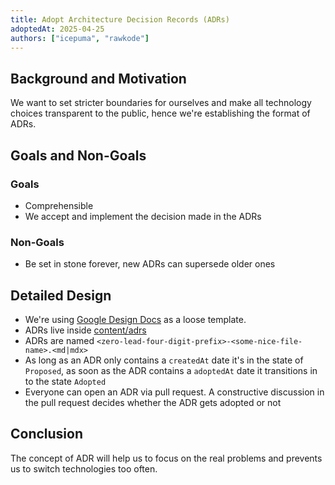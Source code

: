 ```yaml
---
title: Adopt Architecture Decision Records (ADRs)
adoptedAt: 2025-04-25
authors: ["icepuma", "rawkode"]
---
```


## Background and Motivation

We want to set stricter boundaries for ourselves and make all technology choices
transparent to the public, hence we're establishing the format of ADRs.

## Goals and Non-Goals

### Goals

- Comprehensible
- We accept and implement the decision made in the ADRs

### Non-Goals

- Be set in stone forever, new ADRs can supersede older ones

## Detailed Design

- We're using
  [Google Design Docs](https://medium.com/@alessandro.traversi/mastering-google-design-docs-a-comprehensive-guide-with-readme-md-template-a2706b57f64d)
  as a loose template.
- ADRs live inside
  [content/adrs](https://github.com/RawkodeAcademy/RawkodeAcademy/tree/main/projects/rawkode.academy/website/content/adrs/)
- ADRs are named `<zero-lead-four-digit-prefix>-<some-nice-file-name>.<md|mdx>`
- As long as an ADR only contains a `createdAt` date it's in the state of
  `Proposed`, as soon as the ADR contains a `adoptedAt` date it transitions in
  to the state `Adopted`
- Everyone can open an ADR via pull request. A constructive discussion in the
  pull request decides whether the ADR gets adopted or not

## Conclusion

The concept of ADR will help us to focus on the real problems and prevents us to
switch technologies too often.
